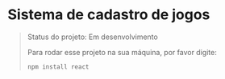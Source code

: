 <h1> Sistema de cadastro de jogos </h1>

> Status do projeto: Em desenvolvimento
>
> Para rodar esse projeto na sua máquina, por favor digite:
>
> ```
> npm install react
>
> ```
